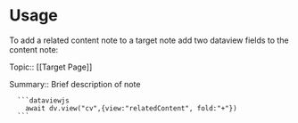 # Usage
To add a related content note to a target note add two dataview fields to the content note:

Topic:: [[Target Page]]

Summary:: Brief description of note

````
  ```dataviewjs
    await dv.view("cv",{view:"relatedContent", fold:"+"})
  ```
````

